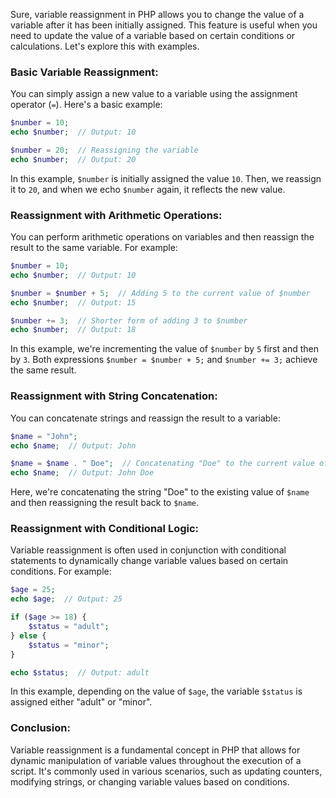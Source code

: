 Sure, variable reassignment in PHP allows you to change the value of a variable after it has been initially assigned. This feature is useful when you need to update the value of a variable based on certain conditions or calculations. Let's explore this with examples.

### Basic Variable Reassignment:
You can simply assign a new value to a variable using the assignment operator (`=`). Here's a basic example:

```php
$number = 10;
echo $number;  // Output: 10

$number = 20;  // Reassigning the variable
echo $number;  // Output: 20
```

In this example, `$number` is initially assigned the value `10`. Then, we reassign it to `20`, and when we echo `$number` again, it reflects the new value.

### Reassignment with Arithmetic Operations:
You can perform arithmetic operations on variables and then reassign the result to the same variable. For example:

```php
$number = 10;
echo $number;  // Output: 10

$number = $number + 5;  // Adding 5 to the current value of $number
echo $number;  // Output: 15

$number += 3;  // Shorter form of adding 3 to $number
echo $number;  // Output: 18
```

In this example, we're incrementing the value of `$number` by `5` first and then by `3`. Both expressions `$number = $number + 5;` and `$number += 3;` achieve the same result.

### Reassignment with String Concatenation:
You can concatenate strings and reassign the result to a variable:

```php
$name = "John";
echo $name;  // Output: John

$name = $name . " Doe";  // Concatenating "Doe" to the current value of $name
echo $name;  // Output: John Doe
```

Here, we're concatenating the string "Doe" to the existing value of `$name` and then reassigning the result back to `$name`.

### Reassignment with Conditional Logic:
Variable reassignment is often used in conjunction with conditional statements to dynamically change variable values based on certain conditions. For example:

```php
$age = 25;
echo $age;  // Output: 25

if ($age >= 18) {
    $status = "adult";
} else {
    $status = "minor";
}

echo $status;  // Output: adult
```

In this example, depending on the value of `$age`, the variable `$status` is assigned either "adult" or "minor".

### Conclusion:
Variable reassignment is a fundamental concept in PHP that allows for dynamic manipulation of variable values throughout the execution of a script. It's commonly used in various scenarios, such as updating counters, modifying strings, or changing variable values based on conditions.